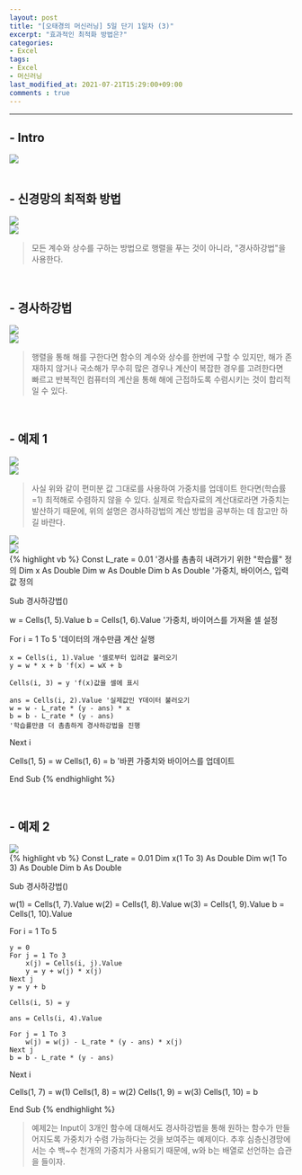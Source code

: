 ```yaml
---
layout: post
title: "[오태경의 머신러닝] 5일 단기 1일차 (3)"
excerpt: "효과적인 최적화 방법은?"
categories:
- Excel
tags:
- Excel
- 머신러닝
last_modified_at: 2021-07-21T15:29:00+09:00
comments : true
---
```

<hr>

<h2>- Intro</h2>
<div style="align-items: center;">
    <img src="/assets/post-image/Excel-5일-단기-1/슬라이드13.PNG">
</div>

<br>
<h2>- 신경망의 최적화 방법</h2>
<div style="align-items: center;">
    <img src="/assets/post-image/Excel-5일-단기-1/슬라이드14.PNG">
</div>
<div style="align-items: center;">
    <img src="/assets/post-image/Excel-5일-단기-1/슬라이드15.PNG">
</div>

> 모든 계수와 상수를 구하는 방법으로 행렬을 푸는 것이 아니라, "경사하강법"을 사용한다.

<br>
<h2>- 경사하강법</h2>
<div style="align-items: center;">
    <img src="/assets/post-image/Excel-5일-단기-1/슬라이드16.PNG">
</div>
<div style="align-items: center;">
    <img src="/assets/post-image/Excel-5일-단기-1/슬라이드17.PNG">
</div>

> 행렬을 통해 해를 구한다면 함수의 계수와 상수를 한번에 구할 수 있지만, 해가 존재하지 않거나 국소해가 무수히 많은 경우나 계산이 복잡한 경우를 고려한다면 빠르고 반복적인 컴퓨터의 계산을 통해 해에 근접하도록 수렴시키는 것이 합리적일 수 있다.

<br>
<h2>- 예제 1</h2>
<div style="align-items: center;">
    <img src="/assets/post-image/Excel-5일-단기-1/슬라이드18.PNG">
</div>
<div style="align-items: center;">
    <img src="/assets/post-image/Excel-5일-단기-1/슬라이드19.PNG">
</div>

> 사실 위와 같이 편미분 값 그대로를 사용하여 가중치를 업데이트 한다면(학습률=1) 최적해로 수렴하지 않을 수 있다. 실제로 학습자료의 계산대로라면 가중치는 발산하기 때문에, 위의 설명은 경사하강법의 계산 방법을 공부하는 데 참고만 하길 바란다.

<div style="align-items: center;">
    <img src="/assets/post-image/Excel-5일-단기-1/슬라이드20.PNG">
</div>
<div style="align-items: center;">
    <img src="/assets/post-image/Excel-5일-단기-1/슬라이드21.PNG">
</div>
{% highlight vb %}
Const L_rate = 0.01 '경사를 촘촘히 내려가기 위한 "학습률" 정의
Dim x As Double
Dim w As Double
Dim b As Double '가중치, 바이어스, 입력값 정의

Sub 경사하강법()

w = Cells(1, 5).Value
b = Cells(1, 6).Value '가중치, 바이어스를 가져올 셀 설정

For i = 1 To 5 '데이터의 개수만큼 계산 실행

    x = Cells(i, 1).Value '셀로부터 입려값 불러오기
    y = w * x + b 'f(x) = wX + b

    Cells(i, 3) = y 'f(x)값을 셀에 표시

    ans = Cells(i, 2).Value '실제값인 Y데이터 불러오기
    w = w - L_rate * (y - ans) * x
    b = b - L_rate * (y - ans)
    '학습률만큼 더 촘촘하게 경사하강법을 진행
Next i

Cells(1, 5) = w
Cells(1, 6) = b
'바뀐 가중치와 바이어스를 업데이트

End Sub
{% endhighlight %}

<br>
<h2>- 예제 2</h2>
<div style="align-items: center;">
    <img src="/assets/post-image/Excel-5일-단기-1/슬라이드22.PNG">
</div>
{% highlight vb %}
Const L_rate = 0.01
Dim x(1 To 3) As Double
Dim w(1 To 3) As Double
Dim b As Double

Sub 경사하강법()

w(1) = Cells(1, 7).Value
w(2) = Cells(1, 8).Value
w(3) = Cells(1, 9).Value
b = Cells(1, 10).Value

For i = 1 To 5

    y = 0
    For j = 1 To 3
        x(j) = Cells(i, j).Value
        y = y + w(j) * x(j)
    Next j
    y = y + b

    Cells(i, 5) = y

    ans = Cells(i, 4).Value

    For j = 1 To 3
        w(j) = w(j) - L_rate * (y - ans) * x(j)
    Next j
    b = b - L_rate * (y - ans)

Next i

Cells(1, 7) = w(1)
Cells(1, 8) = w(2)
Cells(1, 9) = w(3)
Cells(1, 10) = b

End Sub
{% endhighlight %}

> 예제2는 Input이 3개인 함수에 대해서도 경사하강법을 통해 원하는 함수가 만들어지도록 가중치가 수렴 가능하다는 것을 보여주는 예제이다. 추후 심층신경망에서는 수 백~수 천개의 가중치가 사용되기 때문에, w와 b는 배열로 선언하는 습관을 들이자.

<br>